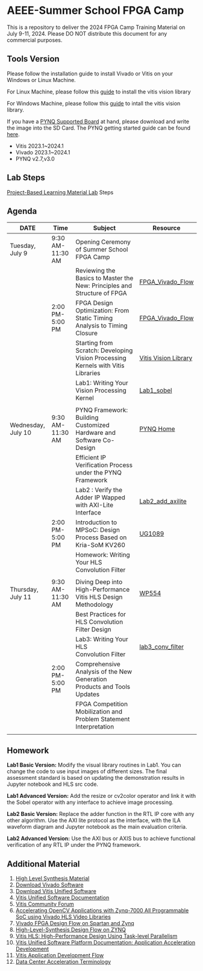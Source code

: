 # AEEE-Summer School FPGA Camp

This is a repository to deliver the 2024 FPGA Camp Training Material on July 9-11, 2024.
Please DO NOT distribute this document for any commercial purposes.

## Tools Version

Please follow the installation guide to install Vivado or Vitis on your Windows or Linux Machine.

For Linux Machine, please follow this [guide](./Lab1_sobel/tutorial/vision_library_linux.md) to install the vitis vision library

For Windows Machine, please follow this [guide](./Lab1_sobel/tutorial/vision_library_win.md) to intall the vitis vision library.

If you have a [PYNQ Supported Board](https://www.pynq.io/boards.html) at hand, please download and write the image into the SD Card. The PYNQ getting started guide can be found [here](https://pynq.readthedocs.io/en/latest/getting_started.html).

* Vitis 2023.1~2024.1
* Vivado 2023.1~2024.1
* PYNQ v2.7,v3.0

## Lab Steps

[Project-Based Learning Material Lab](./pbl.md) Steps

## Agenda

| DATE               | Time             | Subject                                                                          | Resource                                                                                               |
| ------------------ | ---------------- | -------------------------------------------------------------------------------- | ------------------------------------------------------------------------------------------------------ |
| Tuesday, July 9    | 9:30 AM-11:30 AM | Opening Ceremony of Summer School FPGA Camp                                     |                                                                                                        |
|                    |                  | Reviewing the Basics to Master the New: Principles and Structure of FPGA         | [FPGA_Vivado_Flow](https://github.com/Xilinx/xup_fpga_vivado_flow)                                        |
|                    | 2:00 PM-5:00 PM  | FPGA Design Optimization: From Static Timing Analysis to Timing Closure          | [FPGA_Vivado_Flow](https://github.com/Xilinx/xup_fpga_vivado_flow)                                        |
|                    |                  | Starting from Scratch: Developing Vision Processing Kernels with Vitis Libraries | [Vitis Vision Library](https://docs.amd.com/r/en-US/Vitis_Libraries/utils/guide/examples.html)            |
|                    |                  | Lab1: Writing Your Vision Processing Kernel                                     | [Lab1_sobel](https://xilinx.github.io/xup_high_level_synthesis_design_flow/sobel.html)                    |
|                    |                  |                                                                                  |                                                                                                        |
| Wednesday, July 10 | 9:30 AM-11:30 AM | PYNQ Framework: Building Customized Hardware and Software Co-Design              | [PYNQ Home](https://www.pynq.io/)                                                                         |
|                    |                  | Efficient IP Verification Process under the PYNQ Framework                       |                                                                                                        |
|                    |                  | Lab2 : Verify the Adder IP Wapped with AXI-Lite Interface                        | [Lab2_add_axilite](./Lab2_axilite-adder/axilite_adder.md)                                                 |
|                    | 2:00 PM-5:00 PM  | Introduction to MPSoC: Design Process Based on Kria-SoM KV260                    | [UG1089](https://docs.amd.com/r/en-US/ug1089-kv260-starter-kit)                                           |
|                    |                  | Homework: Writing Your HLS Convolution Filter                                  |                                                                                                        |
|                    |                  |                                                                                  |                                                                                                        |
| Thursday, July 11 | 9:30 AM-11:30 AM | Diving Deep into High-Performance Vitis HLS Design Methodology                   | [WP554](https://docs.amd.com/r/en-US/wp554-high-performance-design)                                       |
|                    |                  | Best Practices for HLS Convolution Filter Design                                 |                                                                                                        |
|                    |                  | Lab3: Writing Your HLS Convolution Filter                                      | [lab3_conv_filter](https://xilinx.github.io/xup_high_level_synthesis_design_flow/convolution_filter.html) |
|                    | 2:00 PM-5:00 PM  | Comprehensive Analysis of the New Generation Products and Tools Updates          |                                                                                                        |
|                    |                  | FPGA Competition Mobilization and Problem Statement Interpretation               |                                                                                                        |
|                    |                  |                                                                                  |                                                                                                        |

## Homework

**Lab1 Basic Version:** Modify the visual library routines in Lab1. You can change the code to use input images of different sizes. The final assessment standard is based on updating the demonstration results in Jupyter notebook and HLS src code.

**Lab1 Advanced Version:** Add the resize or cv2color operator and link it with the Sobel operator with any interface to achieve image processing.

**Lab2 Basic Version:** Replace the adder function in the RTL IP core with any other algorithm. Use the AXI lite protocol as the interface, with the ILA waveform diagram and Jupyter notebook as the main evaluation criteria.

**Lab2 Advanced Version:** Use the AXI bus or AXIS bus to achieve functional verification of any RTL IP under the PYNQ framework.

## Additional Material

1. [High Level Synthesis Material](https://xilinx.github.io/xup_high_level_synthesis_design_flow/pbl.html)
2. [Download Vivado Software](https://www.xilinx.com/support/download.html)
3. [Download Vitis Unified Software](https://www.xilinx.com/support/download/index.html/content/xilinx/en/downloadNav/vitis.html)
4. [Vitis Unified Software Documentation](https://docs.xilinx.com/v/u/en-US/ug1416-vitis-documentation)
5. [Vitis Community Forum](https://support.xilinx.com/s/topic/0TO2E000000YKYAWA4/vitis-acceleration-acceleration?language=en_US)
6. [Accelerating OpenCV Applications with Zynq-7000 All Programmable SoC using Vivado HLS Video Libraries](https://docs.amd.com/v/u/en-US/xapp1167)
7. [Vivado FPGA Design Flow on Spartan and Zynq](https://github.com/Xilinx/xup_fpga_vivado_flow/tree/main)
8. [High-Level-Synthesis Design Flow on ZYNQ](https://github.com/Xilinx/xup_high_level_synthesis_design_flow)
9. [Vitis HLS: High-Performance Design Using Task-level Parallelism](https://docs.amd.com/r/en-US/wp554-high-performance-design)
10. [Vitis Unified Software Platform Documentation: Application Acceleration Development](https://docs.xilinx.com/r/en-US/ug1393-vitis-application-acceleration)
11. [Vitis Application Development Flow](https://docs.xilinx.com/r/en-US/ug1393-vitis-application-acceleration/Vitis-Application-Development-Flow)
12. [Data Center Acceleration Terminology](https://docs.xilinx.com/r/en-US/ug1393-vitis-application-acceleration/Terminology)
